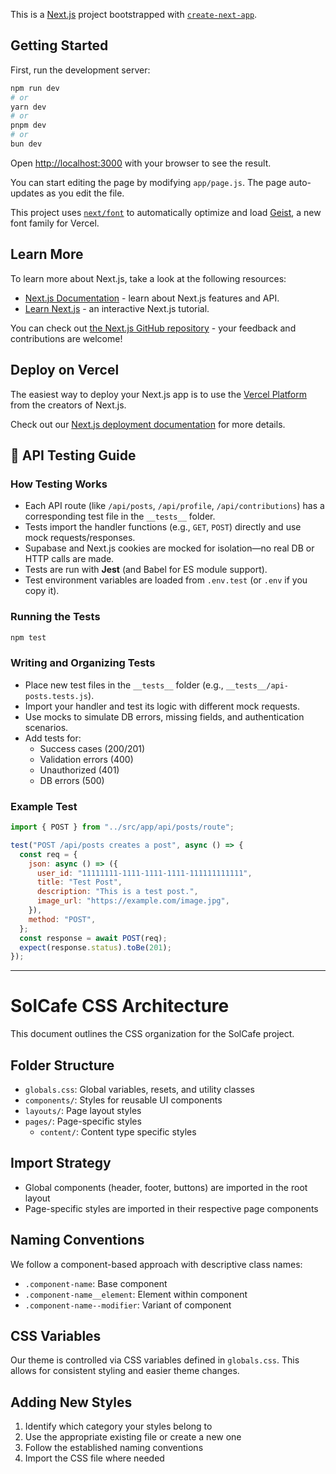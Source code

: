 This is a [Next.js](https://nextjs.org) project bootstrapped with [`create-next-app`](https://github.com/vercel/next.js/tree/canary/packages/create-next-app).

## Getting Started

First, run the development server:

```bash
npm run dev
# or
yarn dev
# or
pnpm dev
# or
bun dev
```

Open [http://localhost:3000](http://localhost:3000) with your browser to see the result.

You can start editing the page by modifying `app/page.js`. The page auto-updates as you edit the file.

This project uses [`next/font`](https://nextjs.org/docs/app/building-your-application/optimizing/fonts) to automatically optimize and load [Geist](https://vercel.com/font), a new font family for Vercel.

## Learn More

To learn more about Next.js, take a look at the following resources:

- [Next.js Documentation](https://nextjs.org/docs) - learn about Next.js features and API.
- [Learn Next.js](https://nextjs.org/learn) - an interactive Next.js tutorial.

You can check out [the Next.js GitHub repository](https://github.com/vercel/next.js) - your feedback and contributions are welcome!

## Deploy on Vercel

The easiest way to deploy your Next.js app is to use the [Vercel Platform](https://vercel.com/new?utm_medium=default-template&filter=next.js&utm_source=create-next-app&utm_campaign=create-next-app-readme) from the creators of Next.js.

Check out our [Next.js deployment documentation](https://nextjs.org/docs/app/building-your-application/deploying) for more details.

## 🧪 API Testing Guide

### How Testing Works

- Each API route (like `/api/posts`, `/api/profile`, `/api/contributions`) has a corresponding test file in the `__tests__` folder.
- Tests import the handler functions (e.g., `GET`, `POST`) directly and use mock requests/responses.
- Supabase and Next.js cookies are mocked for isolation—no real DB or HTTP calls are made.
- Tests are run with **Jest** (and Babel for ES module support).
- Test environment variables are loaded from `.env.test` (or `.env` if you copy it).

### Running the Tests

```bash
npm test
```

### Writing and Organizing Tests

- Place new test files in the `__tests__` folder (e.g., `__tests__/api-posts.tests.js`).
- Import your handler and test its logic with different mock requests.
- Use mocks to simulate DB errors, missing fields, and authentication scenarios.
- Add tests for:
  - Success cases (200/201)
  - Validation errors (400)
  - Unauthorized (401)
  - DB errors (500)

### Example Test

```js
import { POST } from "../src/app/api/posts/route";

test("POST /api/posts creates a post", async () => {
  const req = {
    json: async () => ({
      user_id: "11111111-1111-1111-1111-111111111111",
      title: "Test Post",
      description: "This is a test post.",
      image_url: "https://example.com/image.jpg",
    }),
    method: "POST",
  };
  const response = await POST(req);
  expect(response.status).toBe(201);
});
```

---

# SolCafe CSS Architecture

This document outlines the CSS organization for the SolCafe project.

## Folder Structure

- `globals.css`: Global variables, resets, and utility classes
- `components/`: Styles for reusable UI components
- `layouts/`: Page layout styles
- `pages/`: Page-specific styles
  - `content/`: Content type specific styles

## Import Strategy

- Global components (header, footer, buttons) are imported in the root layout
- Page-specific styles are imported in their respective page components

## Naming Conventions

We follow a component-based approach with descriptive class names:
- `.component-name`: Base component
- `.component-name__element`: Element within component
- `.component-name--modifier`: Variant of component

## CSS Variables

Our theme is controlled via CSS variables defined in `globals.css`.
This allows for consistent styling and easier theme changes.

## Adding New Styles

1. Identify which category your styles belong to
2. Use the appropriate existing file or create a new one
3. Follow the established naming conventions
4. Import the CSS file where needed
